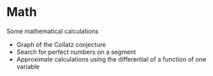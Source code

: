 # Math
Some mathematical calculations
- Graph of the Collatz conjecture
- Search for perfect numbers on a segment
- Approximate calculations using the differential of a function of one variable
